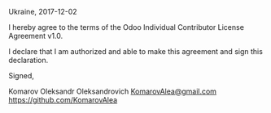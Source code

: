 Ukraine, 2017-12-02

I hereby agree to the terms of the Odoo Individual Contributor License
Agreement v1.0.

I declare that I am authorized and able to make this agreement and sign this
declaration.

Signed,

Komarov Oleksandr Oleksandrovich KomarovAlea@gmail.com https://github.com/KomarovAlea
